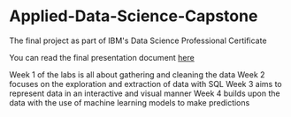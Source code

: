 # Applied-Data-Science-Capstone
The final project as part of IBM's Data Science Professional Certificate

You can read the final presentation document [here](https://github.com/TheCanadianShield/Applied-Data-Science-Capstone/blob/main/IBM%20Applied%20Data%20Science%20Capstone%20Presentation%20Thibault%20De%20La%20Selle.pdf)


Week 1 of the labs is all about gathering and cleaning the data
Week 2 focuses on the exploration and extraction of data with SQL
Week 3 aims to represent data in an interactive and visual manner
Week 4 builds upon the data with the use of machine learning models to make predictions
